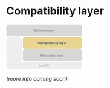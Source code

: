 # Compatibility layer

![Compatibility layer](img/compatibility_layer.png)

*(more info coming soon)*

